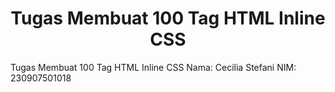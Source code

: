 <h1 style="text-align: center;">Tugas Membuat 100 Tag HTML Inline CSS</h1>
Tugas Membuat 100 Tag HTML Inline CSS
Nama: Cecilia Stefani
NIM: 230907501018

